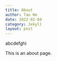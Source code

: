 ```yaml
---
title: About
author: Tao He
date: 2022-02-04
category: Jekyll
layout: post
---
```

abcdefghi


This is an about page.
